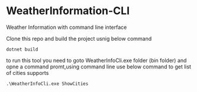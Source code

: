 # WeatherInformation-CLI
 Weather Information with command line interface

 Clone this repo and build the project usnig below command
 ```code
 dotnet build
```

to run this tool you need to goto WeatherInfoCli.exe folder (bin folder) and opne a command promt,using command line use below command
to get list of cities supports
```code
.\WeatherInfoCli.exe ShowCities
```
